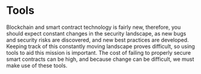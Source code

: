 # Tools

Blockchain and smart contract technology is fairly new, therefore, you should expect constant changes in the security landscape, as new bugs and security risks are discovered, and new best practices are developed. Keeping track of this constantly moving landscape proves difficult, so using tools to aid this mission is important. The cost of failing to properly secure smart contracts can be high, and because change can be difficult, we must make use of these tools.
